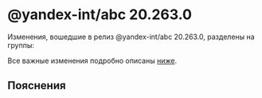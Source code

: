 # @yandex-int/abc 20.263.0

<!-- ЧЕЛОВЕЧЕСКОЕ ВСТУПЛЕНИЕ -->

Изменения, вошедшие в релиз @yandex-int/abc 20.263.0, разделены на группы:

Все важные изменения подробно описаны [ниже](#Пояснения).

## Пояснения

